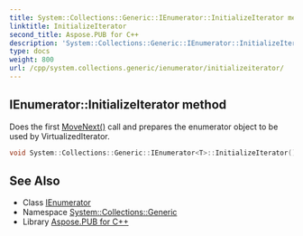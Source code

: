 ```yaml
---
title: System::Collections::Generic::IEnumerator::InitializeIterator method
linktitle: InitializeIterator
second_title: Aspose.PUB for C++
description: 'System::Collections::Generic::IEnumerator::InitializeIterator method. Does the first MoveNext() call and prepares the enumerator object to be used by VirtualizedIterator in C++.'
type: docs
weight: 800
url: /cpp/system.collections.generic/ienumerator/initializeiterator/
---
```

## IEnumerator::InitializeIterator method


Does the first [MoveNext()](../movenext/) call and prepares the enumerator object to be used by VirtualizedIterator.

```cpp
void System::Collections::Generic::IEnumerator<T>::InitializeIterator() override
```

## See Also

* Class [IEnumerator](../)
* Namespace [System::Collections::Generic](../../)
* Library [Aspose.PUB for C++](../../../)
